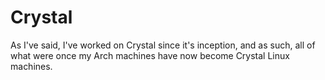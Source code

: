 # Crystal
As I've said, I've worked on Crystal since it's inception, and as such, all of what were once my Arch machines have now become Crystal Linux machines.